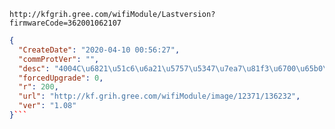 `http://kfgrih.gree.com/wifiModule/Lastversion?firmwareCode=362001062107`

```json
{
  "CreateDate": "2020-04-10 00:56:27",
  "commProtVer": "",
  "desc": "4004C\u6821\u51c6\u6a21\u5757\u5347\u7ea7\u81f3\u6700\u65b0\u7a0b\u5e8f",
  "forcedUpgrade": 0,
  "r": 200,
  "url": "http://kf.grih.gree.com/wifiModule/image/12371/136232",
  "ver": "1.08"
}```